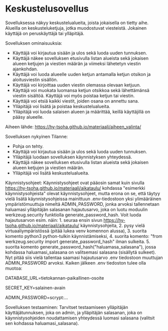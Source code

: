 # Keskustelusovellus

Sovelluksessa näkyy keskustelualueita, joista jokaisella on tietty aihe. Alueilla on keskusteluketjuja, jotka muodostuvat viesteistä. Jokainen käyttäjä on peruskäyttäjä tai ylläpitäjä.

Sovelluksen ominaisuuksia:

* Käyttäjä voi kirjautua sisään ja ulos sekä luoda uuden tunnuksen.
* Käyttäjä näkee sovelluksen etusivulla listan alueista sekä jokaisen alueen ketjujen ja viestien määrän ja viimeksi lähetetyn viestin ajankohdan.
* Käyttäjä voi luoda alueelle uuden ketjun antamalla ketjun otsikon ja aloitusviestin sisällön.
* Käyttäjä voi kirjoittaa uuden viestin olemassa olevaan ketjuun.
* Käyttäjä voi muokata luomansa ketjun otsikkoa sekä lähettämänsä viestin sisältöä. Käyttäjä voi myös poistaa ketjun tai viestin.
* Käyttäjä voi etsiä kaikki viestit, joiden osana on annettu sana.
* Ylläpitäjä voi lisätä ja poistaa keskustelualueita.
* Ylläpitäjä voi luoda salaisen alueen ja määrittää, keillä käyttäjillä on pääsy alueelle.

Aiheen lähde:
https://hy-tsoha.github.io/materiaali/aiheen_valinta/

Sovelluksen nykyinen Tilanne:
* Pohja on tehty.
* Käyttäjä voi kirjautua sisään ja ulos sekä luoda uuden tunnuksen.
* Ylläpitäjä luodaan sovelluksen käynnistyksen yhteydessä.
* Käyttäjä näkee sovelluksen etusivulla listan alueista sekä jokaisen alueen ketjujen ja viestien määrän.
* Ylläpitäjä voi lisätä keskustelualueita.

Käynnistysohjeet:
Käynnistysohjeet ovat pääosin samat kuin sivulla https://hy-tsoha.github.io/materiaali/aikataulu/ kohdassa "esimerkki käynnistysohjeista" olevat käynnistysohjeet, mutta erona on se, että täytyy vielä lisätä käynnistysohjeissa mainittuun .env-tiedostoon yksi ylimääräinen ympäristömuuttuja nimeltä ADMIN_PASSWORD, jonka arvoksi tallennetaan haluamasi ylläpitäjän salasanan hajautusarvo, joka on luotu moduulin werkzeug.security funktiolla generate_password_hash. Voit luoda hajautusarvon esim. näin: 1. seuraa ensin sivun https://hy-tsoha.github.io/materiaali/aikataulu/ käynnistysohjeita, 2. pysy vielä virtuaaliympäristössä (pitää lukea venv komennon alussa), 3. suorita komento python3 python-tulkin käynnistämiseksi, 4. suorita komento: "from werkzeug.security import generate_password_hash" ilman sulkeita. 5. suorita komento generate_password_hash("haluamasa_salasana"), jossa kohdassa haluamasi_salasana on valitsemasi salasana (sisällytä sulkeet). Nyt pitää siis vielä tallentaa saamasi hajautusarvo .env tiedostoon muuttujan ADMIN_PASSWORD arvoksi. Kaiken jälkeen .env tiedoston tulee olla muotoa:

DATABASE_URL=tietokannan-paikallinen-osoite

SECRET_KEY=salainen-avain

ADMIN_PASSWORD=scrypt:...

Sovelluksen testaaminen:
Tarvitset testaamiseen ylläpitäjän käyttäjätunnuksen, joka on admin, ja ylläpitäjän salasanan, joka on käynnistysohjeiden noudattamisen yhteydessä luomasi salasana (valitsit sen kohdassa haluamasi_salasana).